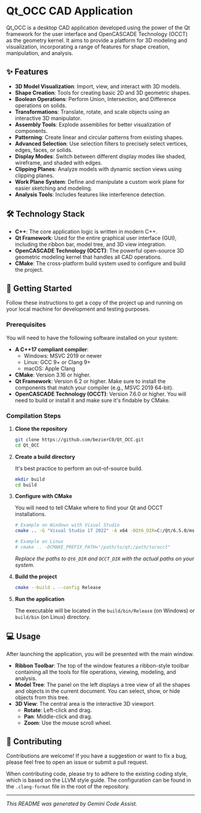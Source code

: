 # Qt_OCC CAD Application

Qt_OCC is a desktop CAD application developed using the power of the Qt framework for the user interface and OpenCASCADE Technology (OCCT) as the geometry kernel. It aims to provide a platform for 3D modeling and visualization, incorporating a range of features for shape creation, manipulation, and analysis.

## ✨ Features

*   **3D Model Visualization**: Import, view, and interact with 3D models.
*   **Shape Creation**: Tools for creating basic 2D and 3D geometric shapes.
*   **Boolean Operations**: Perform Union, Intersection, and Difference operations on solids.
*   **Transformations**: Translate, rotate, and scale objects using an interactive 3D manipulator.
*   **Assembly Tools**: Explode assemblies for better visualization of components.
*   **Patterning**: Create linear and circular patterns from existing shapes.
*   **Advanced Selection**: Use selection filters to precisely select vertices, edges, faces, or solids.
*   **Display Modes**: Switch between different display modes like shaded, wireframe, and shaded with edges.
*   **Clipping Planes**: Analyze models with dynamic section views using clipping planes.
*   **Work Plane System**: Define and manipulate a custom work plane for easier sketching and modeling.
*   **Analysis Tools**: Includes features like interference detection.

## 🛠️ Technology Stack

*   **C++**: The core application logic is written in modern C++.
*   **Qt Framework**: Used for the entire graphical user interface (GUI), including the ribbon bar, model tree, and 3D view integration.
*   **OpenCASCADE Technology (OCCT)**: The powerful open-source 3D geometric modeling kernel that handles all CAD operations.
*   **CMake**: The cross-platform build system used to configure and build the project.

## 🚀 Getting Started

Follow these instructions to get a copy of the project up and running on your local machine for development and testing purposes.

### Prerequisites

You will need to have the following software installed on your system:

*   **A C++17 compliant compiler**:
    *   Windows: MSVC 2019 or newer
    *   Linux: GCC 9+ or Clang 9+
    *   macOS: Apple Clang
*   **CMake**: Version 3.16 or higher.
*   **Qt Framework**: Version 6.2 or higher. Make sure to install the components that match your compiler (e.g., MSVC 2019 64-bit).
*   **OpenCASCADE Technology (OCCT)**: Version 7.6.0 or higher. You will need to build or install it and make sure it's findable by CMake.

### Compilation Steps

1.  **Clone the repository**

    ```bash
    git clone https://github.com/bezierC0/Qt_OCC.git
    cd Qt_OCC
    ```

2.  **Create a build directory**

    It's best practice to perform an out-of-source build.

    ```bash
    mkdir build
    cd build
    ```

3.  **Configure with CMake**

    You will need to tell CMake where to find your Qt and OCCT installations.

    ```bash
    # Example on Windows with Visual Studio
    cmake .. -G "Visual Studio 17 2022" -A x64 -DQt6_DIR=C:/Qt/6.5.0/msvc2019_64/lib/cmake/Qt6 -DOCCT_DIR=C:/occt-7.7.0-vc143-64/cmake

    # Example on Linux
    # cmake .. -DCMAKE_PREFIX_PATH="/path/to/qt;/path/to/occt"
    ```
    *Replace the paths to `Qt6_DIR` and `OCCT_DIR` with the actual paths on your system.*

4.  **Build the project**

    ```bash
    cmake --build . --config Release
    ```

5.  **Run the application**

    The executable will be located in the `build/bin/Release` (on Windows) or `build/bin` (on Linux) directory.

## 💻 Usage

After launching the application, you will be presented with the main window.

*   **Ribbon Toolbar**: The top of the window features a ribbon-style toolbar containing all the tools for file operations, viewing, modeling, and analysis.
*   **Model Tree**: The panel on the left displays a tree view of all the shapes and objects in the current document. You can select, show, or hide objects from this tree.
*   **3D View**: The central area is the interactive 3D viewport.
    *   **Rotate**: Left-click and drag.
    *   **Pan**: Middle-click and drag.
    *   **Zoom**: Use the mouse scroll wheel.

## 🤝 Contributing

Contributions are welcome! If you have a suggestion or want to fix a bug, please feel free to open an issue or submit a pull request.

When contributing code, please try to adhere to the existing coding style, which is based on the LLVM style guide. The configuration can be found in the `.clang-format` file in the root of the repository.

---

*This README was generated by Gemini Code Assist.*